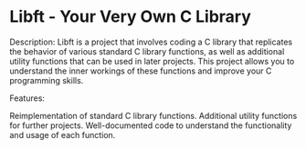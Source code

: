 # Libft - Your Very Own C Library

Description:
Libft is a project that involves coding a C library that replicates the behavior of various standard C library functions, as well as additional utility functions that can be used in later projects. This project allows you to understand the inner workings of these functions and improve your C programming skills.

Features:

Reimplementation of standard C library functions.
Additional utility functions for further projects.
Well-documented code to understand the functionality and usage of each function.